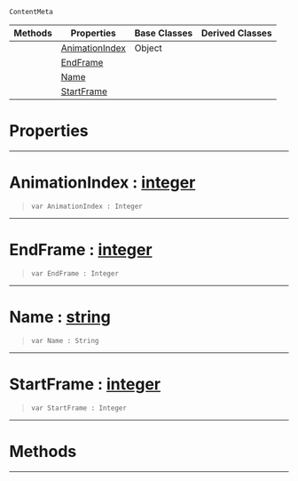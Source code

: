  `ContentMeta`

|Methods|Properties|Base Classes|Derived Classes|
|---|---|---|---|
| |[ AnimationIndex](https://github.com/ZilchEngine/ZilchDocs/blob/master/code_reference/class_reference/animationclip.md#animationindex-zilch-engi)|Object| |
| |[ EndFrame](https://github.com/ZilchEngine/ZilchDocs/blob/master/code_reference/class_reference/animationclip.md#endframe-zilch-engine-doc)| | |
| |[ Name](https://github.com/ZilchEngine/ZilchDocs/blob/master/code_reference/class_reference/animationclip.md#name-zilch-engine-documen)| | |
| |[ StartFrame](https://github.com/ZilchEngine/ZilchDocs/blob/master/code_reference/class_reference/animationclip.md#startframe-zilch-engine-d)| | |


 #  Properties


---  
 #  AnimationIndex : [integer](https://github.com/ZilchEngine/ZilchDocs/blob/master/code_reference/nada_base_types/integer.md)

> 
> ``` lang=cpp, name=Nada
> var AnimationIndex : Integer


---  
 #  EndFrame : [integer](https://github.com/ZilchEngine/ZilchDocs/blob/master/code_reference/nada_base_types/integer.md)

> 
> ``` lang=cpp, name=Nada
> var EndFrame : Integer


---  
 #  Name : [string](https://github.com/ZilchEngine/ZilchDocs/blob/master/code_reference/nada_base_types/string.md)

> 
> ``` lang=cpp, name=Nada
> var Name : String


---  
 #  StartFrame : [integer](https://github.com/ZilchEngine/ZilchDocs/blob/master/code_reference/nada_base_types/integer.md)

> 
> ``` lang=cpp, name=Nada
> var StartFrame : Integer


---  
 #  Methods


---  
 

 